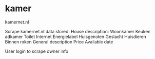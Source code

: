 # kamer
kamernet.nl

Scrape kamernet.nl
data stored:
House description:
  Woonkamer
  Keuken
  adkamer
  Toilet
  Internet
  Energielabel
  Huisgenoten
  Geslacht
  Huisdieren
  Binnen roken
General description
Price
Available date

User login to scrape owner info

